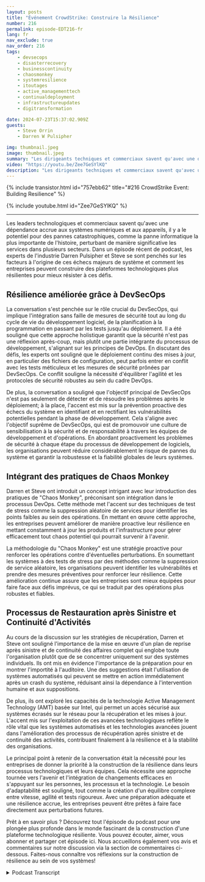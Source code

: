 ```yaml
---
layout: posts
title: "Événement CrowdStrike: Construire la Résilience"
number: 216
permalink: episode-EDT216-fr
lang: fr
nav_exclude: true
nav_order: 216
tags:
    - devsecops
    - disasterrecovery
    - businesscontinuity
    - chaosmonkey
    - systemresilience
    - itoutages
    - active_managementtech
    - continualdeployment
    - infrastructureupdates
    - digitransformation

date: 2024-07-23T15:37:02.909Z
guests:
    - Steve Orrin
    - Darren W Pulsipher

img: thumbnail.jpeg
image: thumbnail.jpeg
summary: "Les dirigeants techniques et commerciaux savent qu'avec une dépendance accrue aux systèmes et appareils numériques, le risque de pannes catastrophiques augmente, comme celle de la panne informatique la plus significative de l'histoire, perturbant considérablement les services dans plusieurs secteurs. Dans un épisode récent de podcast, les experts de l'industrie Darren Pulsipher et Steve ont examiné les facteurs qui motivent de tels échecs majeurs du système et comment les entreprises peuvent construire des plateformes technologiques plus résilientes pour mieux résister à ces défis."
video: "https://youtu.be/Zee7GeSYlKQ"
description: "Les dirigeants techniques et commerciaux savent qu'avec une dépendance accrue aux systèmes et appareils numériques, le risque de pannes catastrophiques augmente, comme celle de la panne informatique la plus significative de l'histoire, perturbant considérablement les services dans plusieurs secteurs. Dans un épisode récent de podcast, les experts de l'industrie Darren Pulsipher et Steve ont examiné les facteurs qui motivent de tels échecs majeurs du système et comment les entreprises peuvent construire des plateformes technologiques plus résilientes pour mieux résister à ces défis."
---
```


<div>
{% include transistor.html id="757ebb62" title="#216 CrowdStrike Event: Building Resilience" %}

{% include youtube.html id="Zee7GeSYlKQ" %}
</div>

---

Les leaders technologiques et commerciaux savent qu'avec une dépendance accrue aux systèmes numériques et aux appareils, il y a le potentiel pour des pannes catastrophiques, comme la panne informatique la plus importante de l'histoire, perturbant de manière significative les services dans plusieurs secteurs. Dans un épisode récent de podcast, les experts de l'industrie Darren Pulsipher et Steve se sont penchés sur les facteurs à l'origine de ces échecs majeurs de système et comment les entreprises peuvent construire des plateformes technologiques plus résilientes pour mieux résister à ces défis.

## Résilience améliorée grâce à DevSecOps

La conversation s'est penchée sur le rôle crucial du DevSecOps, qui implique l'intégration sans faille de mesures de sécurité tout au long du cycle de vie du développement logiciel, de la planification à la programmation en passant par les tests jusqu'au déploiement. Il a été souligné que cette approche holistique garantit que la sécurité n'est pas une réflexion après-coup, mais plutôt une partie intégrante du processus de développement, s'alignant sur les principes de DevOps. En discutant des défis, les experts ont souligné que le déploiement continu des mises à jour, en particulier des fichiers de configuration, peut parfois entrer en conflit avec les tests méticuleux et les mesures de sécurité prônées par DevSecOps. Ce conflit souligne la nécessité d'équilibrer l'agilité et les protocoles de sécurité robustes au sein du cadre DevOps.

De plus, la conversation a souligné que l'objectif principal de DevSecOps n'est pas seulement de détecter et de résoudre les problèmes après le déploiement; à la place, l'accent est mis sur la prévention proactive des échecs du système en identifiant et en rectifiant les vulnérabilités potentielles pendant la phase de développement. Cela s'aligne avec l'objectif suprême de DevSecOps, qui est de promouvoir une culture de sensibilisation à la sécurité et de responsabilité à travers les équipes de développement et d'opérations. En abordant proactivement les problèmes de sécurité à chaque étape du processus de développement de logiciels, les organisations peuvent réduire considérablement le risque de pannes du système et garantir la robustesse et la fiabilité globales de leurs systèmes.

## Intégrant des pratiques de Chaos Monkey

Darren et Steve ont introduit un concept intrigant avec leur introduction des pratiques de "Chaos Monkey", préconisant son intégration dans le processus DevOps. Cette méthode met l'accent sur des techniques de test de stress comme la suppression aléatoire de services pour identifier les points faibles au sein des opérations. En mettant en œuvre cette approche, les entreprises peuvent améliorer de manière proactive leur résilience en mettant constamment à jour les produits et l'infrastructure pour gérer efficacement tout chaos potentiel qui pourrait survenir à l'avenir.

La méthodologie du "Chaos Monkey" est une stratégie proactive pour renforcer les opérations contre d'éventuelles perturbations. En soumettant les systèmes à des tests de stress par des méthodes comme la suppression de service aléatoire, les organisations peuvent identifier les vulnérabilités et prendre des mesures préventives pour renforcer leur résilience. Cette amélioration continue assure que les entreprises sont mieux équipées pour faire face aux défis imprévus, ce qui se traduit par des opérations plus robustes et fiables.

## Processus de Restauration après Sinistre et Continuité d'Activités

Au cours de la discussion sur les stratégies de récupération, Darren et Steve ont souligné l'importance de la mise en œuvre d'un plan de reprise après sinistre et de continuité des affaires complet qui englobe toute l'organisation plutôt que de se concentrer uniquement sur des systèmes individuels. Ils ont mis en évidence l'importance de la préparation pour en montrer l'importité à l'auditoire. Une des suggestions était l'utilisation de systèmes automatisés qui peuvent se mettre en action immédiatement après un crash du système, réduisant ainsi la dépendance à l'intervention humaine et aux suppositions.

De plus, ils ont exploré les capacités de la technologie Active Management Technology (AMT) basée sur Intel, qui permet un accès sécurisé aux systèmes écrasés sur le réseau pour la récupération et les mises à jour. L'accent mis sur l'exploitation de ces avancées technologiques reflète le rôle vital que les systèmes automatisés et les technologies avancées jouent dans l'amélioration des processus de récupération après sinistre et de continuité des activités, contribuant finalement à la résilience et à la stabilité des organisations.

Le principal point à retenir de la conversation était la nécessité pour les entreprises de donner la priorité à la construction de la résilience dans leurs processus technologiques et leurs équipes. Cela nécessite une approche tournée vers l'avenir et l'intégration de changements efficaces en s'appuyant sur les personnes, les processus et la technologie. Le besoin d'adaptabilité est souligné, tout comme la création d'un équilibre complexe entre vitesse, agilité et tests rigoureux. Avec une préparation adéquate et une résilience accrue, les entreprises peuvent être prêtes à faire face directement aux perturbations futures.

Prêt à en savoir plus ? Découvrez tout l'épisode du podcast pour une plongée plus profonde dans le monde fascinant de la construction d'une plateforme technologique résiliente. Vous pouvez écouter, aimer, vous abonner et partager cet épisode ici. Nous accueillons également vos avis et commentaires sur notre discussion via la section de commentaires ci-dessous. Faites-nous connaître vos réflexions sur la construction de résilience au sein de vos systèmes!




<details>
<summary> Podcast Transcript </summary>

<p></p>

</details>
